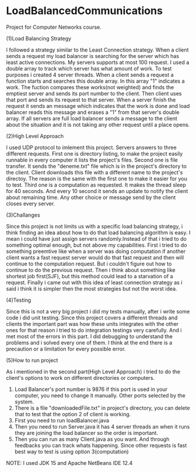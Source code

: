 # LoadBalancedCommunications
Project for Computer Networks course.


(1)Load Balancing Strategy

I followed a strategy similar to the Least Connection strategy.
When a client sends a request my load balancer is searching for the server which has least
active connections. My servers supports at most 100 request. I used a double array to track
which server has what amount of work. To test purposes i created 4 server threads. When a
client sends a request a function starts and searches this double array. In this array "1" 
indicates a work. The fuction compares these works(not weighted) and finds the emptiest
server and sends its port number to the client. Then client uses that port and sends its
request to that server. When a server finish the request it sends an message which indicates
that the work is done and load balancer reads this message and erases a "1" from that server's
double array. If all servers are full load balancer sends a message to the client about the
situation and it is not taking any other request until a place opens.

(2)High Level Approach

I used UDP protocol to imlement this project.
Servers answers to three different requests. First one is directory listing, to make the 
project easily runnable in every computer it lists the project's files. Second one is file
transfer. It sends the "deneme.txt" file which is in the project's directory to the client.
Client downloads this file with a different name to the project's directoy. The reason is 
the same with the first one to make it easier for you to test. Third one is a computation 
as requested. It makes the thread sleep for 40 seconds. And every 10 second it sends an 
update to notify the client about remaining time. Any other choice or message send by the
client closes every server.

(3)Challanges

Since this project is not limits us with a specific load balancing strategy, i think
finding an idea about how to do that load balancing algorithm is easy. I mean i could have
just assign servers randomly.Instead of that i tried to do something optimal enough, but not 
above my capabilities. First i tried to do something preemtive like when a server was doing
computation if another client wants a fast request server would do that fast request and then
will continue to the computation request. But i couldn't figure out how to continue to do
the previous request. Then i think about something like shortest job first(SJF), but this
method could lead to a starvation of a request. Finally i came out with this idea of  least 
connection strategy as i said i think it is simpler then the most strategies but not the 
worst idea.


(4)Testing

Since this is not a very big project i did my tests manually, after i write some 
code i did unit testing. Since this project covers a different threads and clients the 
important part was how these units integrates with the other ones for that reason i tried to
do integration testings very carefully. And i met most of the errors in this part. I did 
debugging to understand the problems and i solved every one of them. I think at the end there
is a precaution or a limitation for every possible error.


(5)How to run project

As i mentioned in the  second part(High Level Approach) i tried to do the client's 
options to work on different directories or computers.

1) Load Balancer's port number is 9876 if this port is used in your computer, you 
need to change it manually. Other ports selected by the system.
2) There is a file "downloadedFile.txt" in project's directory, you can delete that
to test that the option 2 of client is working.
3) First you need to run loadBalancer.java
4) Then you need to run Server.java it has 4 server threads an when it runs they
are joining the load balancer so the order is important.
5) Then you can run as many Client.java as you want. And through feedbacks you can
track whats happening. Since other requests is fast best way to test is using option 3(computation)


NOTE:  I used JDK 15 and Apache NetBeans IDE 12.4
